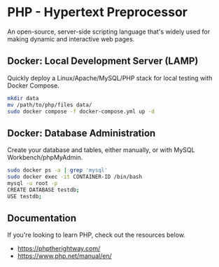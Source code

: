 # PHP - Hypertext Preprocessor

An open-source, server-side scripting language that's widely used for making dynamic and interactive web pages.

## Docker: Local Development Server (LAMP)

Quickly deploy a Linux/Apache/MySQL/PHP stack for local testing with Docker Compose.

```bash
mkdir data
mv /path/to/php/files data/
sudo docker compose -f docker-compose.yml up -d
```

## Docker: Database Administration

Create your database and tables, either manually, or with MySQL Workbench/phpMyAdmin.

```bash
sudo docker ps -a | grep 'mysql'
sudo docker exec -it CONTAINER-ID /bin/bash
mysql -u root -p
CREATE DATABASE testdb;
USE testdb;
```

## Documentation

If you're looking to learn PHP, check out the resources below.

* https://phptherightway.com/
* https://www.php.net/manual/en/